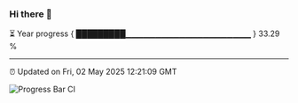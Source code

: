 ### Hi there 👋

⏳ Year progress { █████████▁▁▁▁▁▁▁▁▁▁▁▁▁▁▁▁▁▁▁▁▁ } 33.29 %

---

⏰ Updated on Fri, 02 May 2025 12:21:09 GMT

![Progress Bar CI](https://github.com/Shyam-Makwana/GitHub-Actions-Demo/workflows/Progress%20Bar%20CI/badge.svg)
